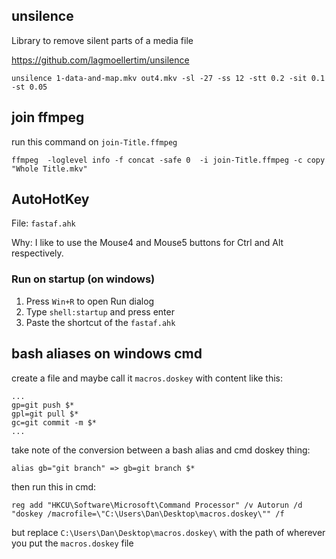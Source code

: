 ## unsilence
Library to remove silent parts of a media file

https://github.com/lagmoellertim/unsilence

```
unsilence 1-data-and-map.mkv out4.mkv -sl -27 -ss 12 -stt 0.2 -sit 0.1 -st 0.05
```

## join ffmpeg
run this command on `join-Title.ffmpeg`

```
ffmpeg  -loglevel info -f concat -safe 0  -i join-Title.ffmpeg -c copy   "Whole Title.mkv"
```

## AutoHotKey
File: `fastaf.ahk`

Why: I like to use the Mouse4 and Mouse5 buttons for Ctrl and Alt respectively.

### Run on startup (on windows)
1. Press `Win+R` to open Run dialog
2. Type `shell:startup` and press enter
3. Paste the shortcut of the `fastaf.ahk`

## bash aliases on windows cmd

create a file and maybe call it `macros.doskey` with content like this: 

```
...
gp=git push $*
gpl=git pull $*
gc=git commit -m $*
...
```
take note of the conversion between a bash alias and cmd doskey thing:
```
alias gb="git branch" => gb=git branch $*
```

then run this in cmd:

```
reg add "HKCU\Software\Microsoft\Command Processor" /v Autorun /d "doskey /macrofile=\"C:\Users\Dan\Desktop\macros.doskey\"" /f
```

but replace `C:\Users\Dan\Desktop\macros.doskey\` with the path of wherever you put the `macros.doskey` file
